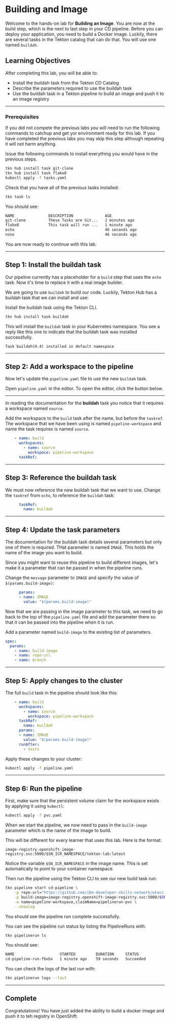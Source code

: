 # Building and Image

Welcome to the hands-on lab for **Building an Image**. You are now at the build step, which is the next to last step in your CD pipeline. Before you can deploy your application, you need to build a Docker image. Luckily, there are several tasks in the Tekton catalog that can do that. You will use one named `buildah`.

## Learning Objectives

After completing this lab, you will be able to:

- Install the buildah task from the Tekton CD Catalog
- Describe the parameters required to use the buildah task
- Use the buildah task in a Tekton pipeline to build an image and push it to an image registry

---

### Prerequisites

If you did not compete the previous labs you will need to run the following commands to catchup and get yor environment ready for this lab. If you have completed the previous labs you may skip this step although repeating it will not harm anything.

Issue the following commands to install everything you would have in the previous steps.

```bash
tkn hub install task git-clone
tkn hub install task flake8
kubectl apply -f tasks.yaml
```

Check that you have all of the previous tasks installed:

```bash
tkn task ls
```

You should see:

```txt
NAME               DESCRIPTION              AGE
git-clone          These Tasks are Git...   2 minutes ago
flake8             This task will run ...   1 minute ago
echo                                        46 seconds ago
nose                                        46 seconds ago
```

You are now ready to continue with this lab.

---

## Step 1: Install the buildah task

Our pipeline currently has a placeholder for a `build` step that uses the `echo` task. Now it's time to replace it with a real image builder.

We are going to use `buildah` to build our code. Luckily, Tekton Hub has a buildah task that we can install and use:

Install the buildah task using the Tekton CLI.

```bash
tkn hub install task buildah
```

This will install the `buildah` task in your Kubernetes namespace. You see a reply like this one to indicate that the buildah task was installed successfully.

```
Task buildah(0.4) installed in default namespace
```

---

## Step 2: Add a workspace to the pipeline

Now let's update the `pipeline.yaml` file to use the new `buildah` task.

Open `pipeline.yaml` in the editor. To open the editor, click the button below.

---

In reading the documentation for the **buildah** task you notice that it requires a workspace named `source`. 

Add the workspace to the `build` task after the name, but before the `taskref`. The workspace that we have been using is named `pipeline-workspace` and name the task requires is named `source`.

```yaml
    - name: build
      workspaces:
        - name: source
          workspace: pipeline-workspace          
      taskRef:
```

---

## Step 3: Reference the buildah task

We must now reference the new buildah task that we want to use. Change the `taskref` from `echo`, to reference the `buildah` task:

```yaml
      taskRef:
        name: buildah
```

---

## Step 4: Update the task parameters

The documentation for the buildah task details several parameters but only one of them is required. THat parameter is named `IMAGE`. This holds the name of the image you want to build.

Since you might want to reuse this pipeline to build different images, let's make it a parameter that can be passed in when the pipeline runs.

Change the `message` parameter to `IMAGE` and specify the value of `$(params.build-image)`:

```yaml
      params:
      - name: IMAGE
        value: "$(params.build-image)"
```

Now that we are passing in the image parameter to this task, we need to go back to the top of the `pipeline.yaml` file and add the parameter there so that it can be passed into the pipeline when it is run.

Add a parameter named `build-image` to the existing list of parameters.

```yaml
spec:
  params:
    - name: build-image
    - name: repo-url
    - name: branch
```

---

## Step 5: Apply changes to the cluster

The full `build` task in the pipeline should look like this:

```yaml
    - name: build
      workspaces:
        - name: source
          workspace: pipeline-workspace          
      taskRef:
        name: buildah
      params:
      - name: IMAGE
        value: "$(params.build-image)"
      runAfter:
        - tests
```

Apply these changes to your cluster:

```bash
kubectl apply -f pipeline.yaml
```

---

## Step 6: Run the pipeline

First, make sure that the persistent volume claim for the workspace exists by applying it using `kubectl`:

```bash
kubectl apply -f pvc.yaml
```

When we start the pipeline, we now need to pass in the `build-image` parameter which is the name of the image to build.

This will be different for every learner that uses this lab. Here is the format:

```
image-registry.openshift-image-registry.svc:5000/$SN_ICR_NAMESPACE/tekton-lab:latest
```

Notice the variable `$SN_ICR_NAMESPACE` in the image name. This is set automatically to point to your container namespace.

Then run the pipeline using the Tekton CLI to see our new build task run:

```bash
tkn pipeline start cd-pipeline \
    -p repo-url="https://github.com/ibm-developer-skills-network/wtecc-CICD_PracticeCode.git" \
    -p build-image=image-registry.openshift-image-registry.svc:5000/$SN_ICR_NAMESPACE/tekton-lab:latest \
    -w name=pipeline-workspace,claimName=pipelinerun-pvc \
    --showlog
```

You should see the pipeline run complete successfully.

You can see the pipeline run status by listing the PipelineRuns with:

```bash
tkn pipelinerun ls
```

You should see:

```txt
NAME                    STARTED         DURATION     STATUS
cd-pipeline-run-fbxbx   1 minute ago    59 seconds   Succeeded
```

You can check the logs of the last run with:

```bash
tkn pipelinerun logs --last
```
---

## Complete

Congratulations! You have just added the ability to build a docker image and push it to teh registry in OpenShift.
